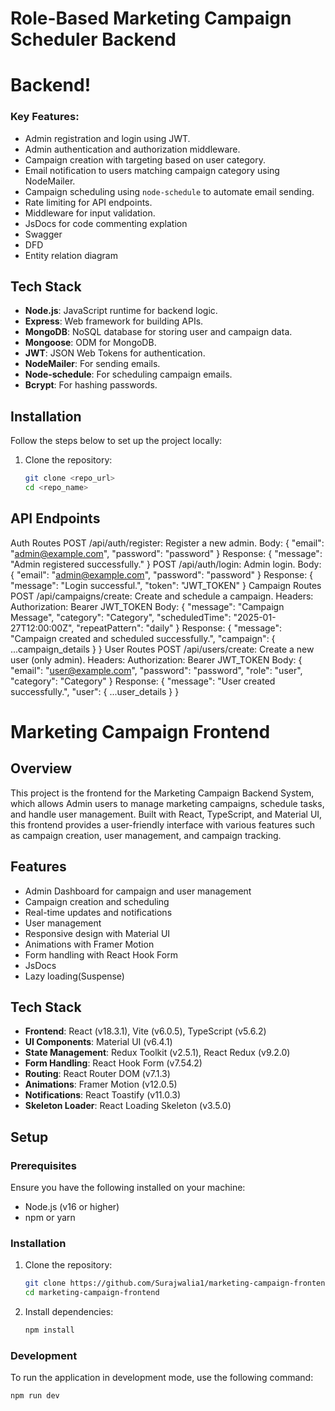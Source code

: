 # Role-Based Marketing Campaign Scheduler Backend

# Backend!

### Key Features:
- Admin registration and login using JWT.
- Admin authentication and authorization middleware.
- Campaign creation with targeting based on user category.
- Email notification to users matching campaign category using NodeMailer.
- Campaign scheduling using `node-schedule` to automate email sending.
- Rate limiting for API endpoints.
- Middleware for input validation.
- JsDocs for code commenting explation
- Swagger
- DFD
- Entity relation diagram 

## Tech Stack

- **Node.js**: JavaScript runtime for backend logic.
- **Express**: Web framework for building APIs.
- **MongoDB**: NoSQL database for storing user and campaign data.
- **Mongoose**: ODM for MongoDB.
- **JWT**: JSON Web Tokens for authentication.
- **NodeMailer**: For sending emails.
- **Node-schedule**: For scheduling campaign emails.
- **Bcrypt**: For hashing passwords.

## Installation

Follow the steps below to set up the project locally:

1. Clone the repository:
   ```bash
   git clone <repo_url>
   cd <repo_name>


## API Endpoints
Auth Routes
POST /api/auth/register: Register a new admin.
Body: { "email": "admin@example.com", "password": "password" }
Response: { "message": "Admin registered successfully." }
POST /api/auth/login: Admin login.
Body: { "email": "admin@example.com", "password": "password" }
Response: { "message": "Login successful.", "token": "JWT_TOKEN" }
Campaign Routes
POST /api/campaigns/create: Create and schedule a campaign.
Headers: Authorization: Bearer JWT_TOKEN
Body: { "message": "Campaign Message", "category": "Category", "scheduledTime": "2025-01-27T12:00:00Z", "repeatPattern": "daily" }
Response: { "message": "Campaign created and scheduled successfully.", "campaign": { ...campaign_details } }
User Routes
POST /api/users/create: Create a new user (only admin).
Headers: Authorization: Bearer JWT_TOKEN
Body: { "email": "user@example.com", "password": "password", "role": "user", "category": "Category" }
Response: { "message": "User created successfully.", "user": { ...user_details } }



# Marketing Campaign Frontend

## Overview
This project is the frontend for the Marketing Campaign Backend System, which allows Admin users to manage marketing campaigns, schedule tasks, and handle user management. Built with React, TypeScript, and Material UI, this frontend provides a user-friendly interface with various features such as campaign creation, user management, and campaign tracking.

## Features
- Admin Dashboard for campaign and user management
- Campaign creation and scheduling
- Real-time updates and notifications
- User management
- Responsive design with Material UI
- Animations with Framer Motion
- Form handling with React Hook Form
- JsDocs
- Lazy loading(Suspense)

## Tech Stack
- **Frontend**: React (v18.3.1), Vite (v6.0.5), TypeScript (v5.6.2)
- **UI Components**: Material UI (v6.4.1)
- **State Management**: Redux Toolkit (v2.5.1), React Redux (v9.2.0)
- **Form Handling**: React Hook Form (v7.54.2)
- **Routing**: React Router DOM (v7.1.3)
- **Animations**: Framer Motion (v12.0.5)
- **Notifications**: React Toastify (v11.0.3)
- **Skeleton Loader**: React Loading Skeleton (v3.5.0)

## Setup

### Prerequisites
Ensure you have the following installed on your machine:
- Node.js (v16 or higher)
- npm or yarn

### Installation
1. Clone the repository:
    ```bash
    git clone https://github.com/Surajwalia1/marketing-campaign-frontend.git
    cd marketing-campaign-frontend
    ```

2. Install dependencies:
    ```bash
    npm install
    ```

### Development
To run the application in development mode, use the following command:
```bash
npm run dev

